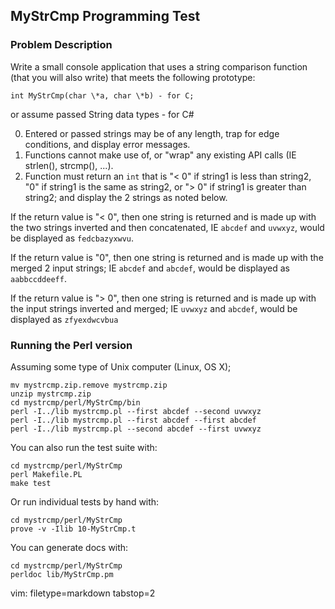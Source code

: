 ## MyStrCmp Programming Test ##

### Problem Description ###

Write a small console application that uses a string comparison function
(that you will also write) that meets the following prototype:

    int MyStrCmp(char \*a, char \*b) - for C;

or assume passed String data types - for C#

0. Entered or passed strings may be of any length, trap for edge conditions,
and display error messages. 
0. Functions cannot make use of, or "wrap" any existing API calls (IE strlen(), strcmp(), ...). 
0. Function must return an `int` that is "&lt; 0" if string1 is less than
string2, "0" if string1 is the same as string2, or "&gt; 0" if string1 is
greater than string2; and display the 2 strings as noted below.

If the return value is "&lt; 0", then one string is returned and is made up with
the two strings inverted and then concatenated, IE `abcdef` and `uvwxyz`, would
be displayed as `fedcbazyxwvu`.

If the return value is "0", then one string is returned and is made up with
the merged 2 input strings; IE `abcdef` and `abcdef`, would be displayed as
`aabbccddeeff`.

If the return value is "&gt; 0", then one string is returned and is made up with
the input strings inverted and merged; IE `uvwxyz` and `abcdef`, would be
displayed as `zfyexdwcvbua`

### Running the Perl version ###
Assuming some type of Unix computer (Linux, OS X);

    mv mystrcmp.zip.remove mystrcmp.zip
    unzip mystrcmp.zip
    cd mystrcmp/perl/MyStrCmp/bin
    perl -I../lib mystrcmp.pl --first abcdef --second uvwxyz
    perl -I../lib mystrcmp.pl --first abcdef --first abcdef
    perl -I../lib mystrcmp.pl --second abcdef --first uvwxyz

You can also run the test suite with:

    cd mystrcmp/perl/MyStrCmp
    perl Makefile.PL
    make test

Or run individual tests by hand with:

    cd mystrcmp/perl/MyStrCmp
    prove -v -Ilib 10-MyStrCmp.t

You can generate docs with:

    cd mystrcmp/perl/MyStrCmp
    perldoc lib/MyStrCmp.pm

vim: filetype=markdown tabstop=2
